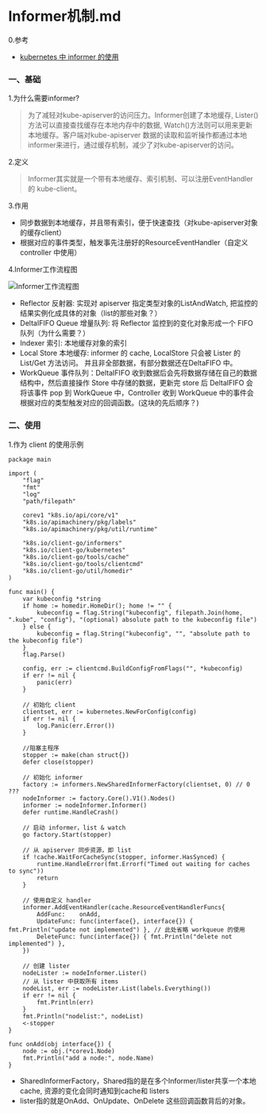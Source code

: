 # Informer机制.md

0.参考

* [kubernetes 中 informer 的使用](https://blog.tianfeiyu.com/2019/05/17/client-go_informer/)

### 一、基础

1.为什么需要informer?

> 为了减轻对kube-apiserver的访问压力。Informer创建了本地缓存, Lister\(\)方法可以直接查找缓存在本地内存中的数据, Watch\(\)方法则可以用来更新本地缓存。客户端对kube-apiserver 数据的读取和监听操作都通过本地informer来进行，通过缓存机制，减少了对kube-apiserver的访问。

2.定义

> Informer其实就是一个带有本地缓存、索引机制、可以注册EventHandler的 kube-client。

3.作用

* 同步数据到本地缓存，并且带有索引，便于快速查找（对kube-apiserver对象的缓存client）
* 根据对应的事件类型，触发事先注册好的ResourceEventHandler（自定义 controller 中使用）

4.Informer工作流程图

![Informer&#x5DE5;&#x4F5C;&#x6D41;&#x7A0B;&#x56FE;](http://cdn.tianfeiyu.com/informer-1.png)

* Reflector 反射器: 实现对 apiserver 指定类型对象的ListAndWatch, 把监控的结果实例化成具体的对象（list的那些对象？）
* DeltaIFIFO Queue 增量队列: 将 Reflector 监控到的变化对象形成一个 FIFO 队列（为什么需要？）
* Indexer 索引: 本地缓存对象的索引
* Local Store 本地缓存: informer 的 cache, LocalStore 只会被 Lister 的 List/Get 方法访问。 并且非全部数据，有部分数据还在DeltaFIFO 中。
* WorkQueue 事件队列：DeltaIFIFO 收到数据后会先将数据存储在自己的数据结构中，然后直接操作 Store 中存储的数据，更新完 store 后 DeltaIFIFO 会将该事件 pop 到 WorkQueue 中，Controller 收到 WorkQueue 中的事件会根据对应的类型触发对应的回调函数。\(这块的先后顺序？\)

### 二、使用

1.作为 client 的使用示例

```text
package main

import (
    "flag"
    "fmt"
    "log"
    "path/filepath"

    corev1 "k8s.io/api/core/v1"
    "k8s.io/apimachinery/pkg/labels"
    "k8s.io/apimachinery/pkg/util/runtime"

    "k8s.io/client-go/informers"
    "k8s.io/client-go/kubernetes"
    "k8s.io/client-go/tools/cache"
    "k8s.io/client-go/tools/clientcmd"
    "k8s.io/client-go/util/homedir"
)

func main() {
    var kubeconfig *string
    if home := homedir.HomeDir(); home != "" {
        kubeconfig = flag.String("kubeconfig", filepath.Join(home, ".kube", "config"), "(optional) absolute path to the kubeconfig file")
    } else {
        kubeconfig = flag.String("kubeconfig", "", "absolute path to the kubeconfig file")
    }
    flag.Parse()

    config, err := clientcmd.BuildConfigFromFlags("", *kubeconfig)
    if err != nil {
        panic(err)
    }

    // 初始化 client
    clientset, err := kubernetes.NewForConfig(config)
    if err != nil {
        log.Panic(err.Error())
    }

    //阻塞主程序
    stopper := make(chan struct{})
    defer close(stopper)

    // 初始化 informer
    factory := informers.NewSharedInformerFactory(clientset, 0) // 0 ???
    nodeInformer := factory.Core().V1().Nodes()
    informer := nodeInformer.Informer()
    defer runtime.HandleCrash()

    // 启动 informer，list & watch
    go factory.Start(stopper)

    // 从 apiserver 同步资源，即 list 
    if !cache.WaitForCacheSync(stopper, informer.HasSynced) {
        runtime.HandleError(fmt.Errorf("Timed out waiting for caches to sync"))
        return
    }

    // 使用自定义 handler
    informer.AddEventHandler(cache.ResourceEventHandlerFuncs{
        AddFunc:    onAdd,
        UpdateFunc: func(interface{}, interface{}) { fmt.Println("update not implemented") }, // 此处省略 workqueue 的使用
        DeleteFunc: func(interface{}) { fmt.Println("delete not implemented") },
    })

    // 创建 lister
    nodeLister := nodeInformer.Lister()
    // 从 lister 中获取所有 items
    nodeList, err := nodeLister.List(labels.Everything())
    if err != nil {
        fmt.Println(err)
    }
    fmt.Println("nodelist:", nodeList)
    <-stopper
}

func onAdd(obj interface{}) {
    node := obj.(*corev1.Node)
    fmt.Println("add a node:", node.Name)
}
```

* SharedInformerFactory，Shared指的是在多个Informer/lister共享一个本地cache, 资源的变化会同时通知到cache和 listers
* lister指的就是OnAdd、OnUpdate、OnDelete 这些回调函数背后的对象。



